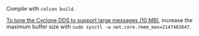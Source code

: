Compile with `colcon build`.

[To tune the Cyclone DDS to support large messages (10 MB)](https://docs.ros.org/en/rolling/How-To-Guides/DDS-tuning.html#cyclone-dds-tuning),
increase the maximum buffer size with
`sudo sysctl -w net.core.rmem_max=2147483647`.
